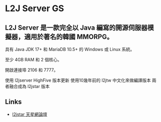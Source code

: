 L2J Server GS
===

L2J Server 是一款完全以 Java 編寫的開源伺服器模擬器，適用於著名的韓國 MMORPG。
---

具有 Java JDK 17+ 和 MariaDB 10.5+ 的 Windows 或 Linux 系統。

至少 4GB RAM 和 2 個核心。

開啟連接埠 2106 和 7777。

使用 l2jserver HighFive 版本更新
使用10幾年前的 l2jtw 中文化來做編譯版本 
兩者融合成為 l2jstar 版本

Links
---

- [ l2jstar 天星網論壇 ](http://chenstar.clouds.tw/index.php?i=1)

<!-- [Web Site](http://www.l2jserver.com/)

- [Forums](http://www.l2jserver.com/forum/)

- [Discord](https://discord.gg/AzHh7e2Sej)

- [Trello](https://trello.com/b/qjLoH966)

- [@l2jserver](https://twitter.com/l2jserver) -->
